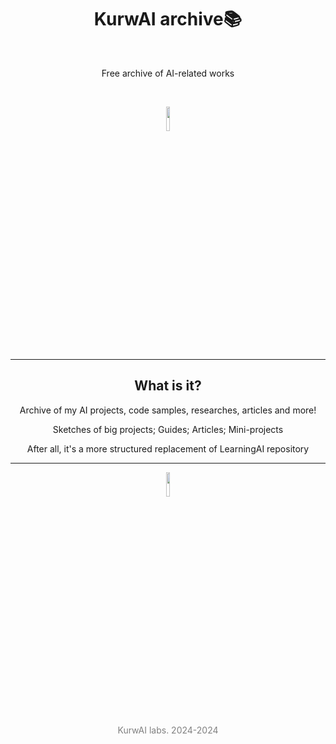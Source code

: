 <p align="center"><H1 align="center">KurwAI archive📚</H1></p><br>
<p align="center">Free archive of AI-related works</p><br>
<p align="center"><img src="https://static-00.iconduck.com/assets.00/beaver-emoji-2048x2019-61w8w8mn.png" width=10%></p>

---

<p align="center"><h2 align="center">What is it?</h2></p>
<p align="center">Archive of my AI projects, code samples, researches, articles and more!</p>
<p align="center">Sketches of big projects; Guides; Articles; Mini-projects</p>
<p align="center">After all, it's a more structured replacement of LearningAI repository</p>

---

<p align="center"><img src="https://www.svgrepo.com/show/444064/legal-license-mit.svg" width=10%></p>
<p align="center" style="color:grey;">KurwAI labs. 2024-2024</p>
